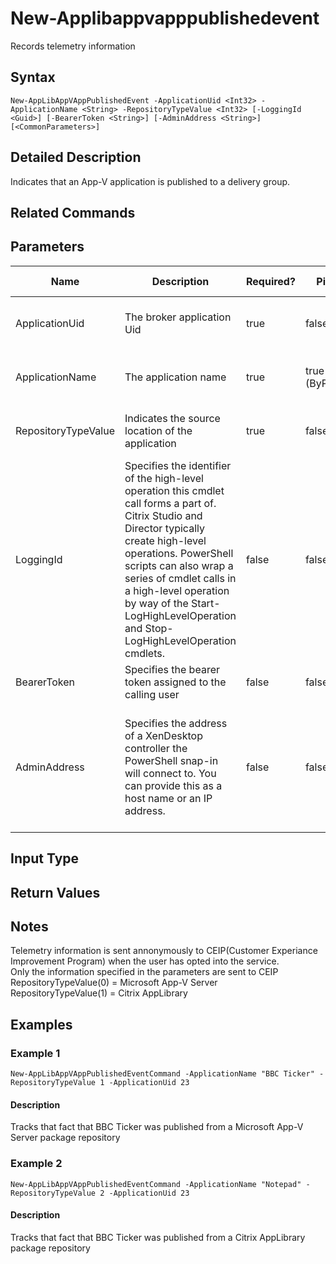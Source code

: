 ﻿
# New-Applibappvapppublishedevent
Records telemetry information
## Syntax
```
New-AppLibAppVAppPublishedEvent -ApplicationUid <Int32> -ApplicationName <String> -RepositoryTypeValue <Int32> [-LoggingId <Guid>] [-BearerToken <String>] [-AdminAddress <String>] [<CommonParameters>]
```
## Detailed Description
Indicates that an App-V application is published to a delivery group.


## Related Commands

## Parameters
| Name   | Description | Required? | Pipeline Input | Default Value |
| --- | --- | --- | --- | --- |
| ApplicationUid | The broker application Uid | true | false | None - This is a mandatory parameter |
| ApplicationName | The application name | true | true (ByPropertyName) | None - This is a mandatory parameter |
| RepositoryTypeValue | Indicates the source location of the application | true | false | None - This is a mandatory parameter |
| LoggingId | Specifies the identifier of the high-level operation this cmdlet call forms a part of. Citrix Studio and Director typically create high-level operations. PowerShell scripts can also wrap a series of cmdlet calls in a high-level operation by way of the Start-LogHighLevelOperation and Stop-LogHighLevelOperation cmdlets. | false | false |  |
| BearerToken | Specifies the bearer token assigned to the calling user | false | false |  |
| AdminAddress | Specifies the address of a XenDesktop controller the PowerShell snap-in will connect to. You can provide this as a host name or an IP address. | false | false | Localhost. Once a value is provided by any cmdlet, this value becomes the default. |

## Input Type

### 

## Return Values

### 

## Notes
Telemetry information is sent annonymously to CEIP(Customer Experiance Improvement Program) when the user has opted into the service.<br>    Only the information specified in the parameters are sent to CEIP<br>    RepositoryTypeValue(0) = Microsoft App-V Server<br>    RepositoryTypeValue(1) = Citrix AppLibrary
## Examples

### Example 1
```
New-AppLibAppVAppPublishedEventCommand -ApplicationName "BBC Ticker" -RepositoryTypeValue 1 -ApplicationUid 23
```
#### Description
Tracks that fact that BBC Ticker was published from a Microsoft App-V Server package repository
### Example 2
```
New-AppLibAppVAppPublishedEventCommand -ApplicationName "Notepad" -RepositoryTypeValue 2 -ApplicationUid 23
```
#### Description
Tracks that fact that BBC Ticker was published from a Citrix AppLibrary package repository

